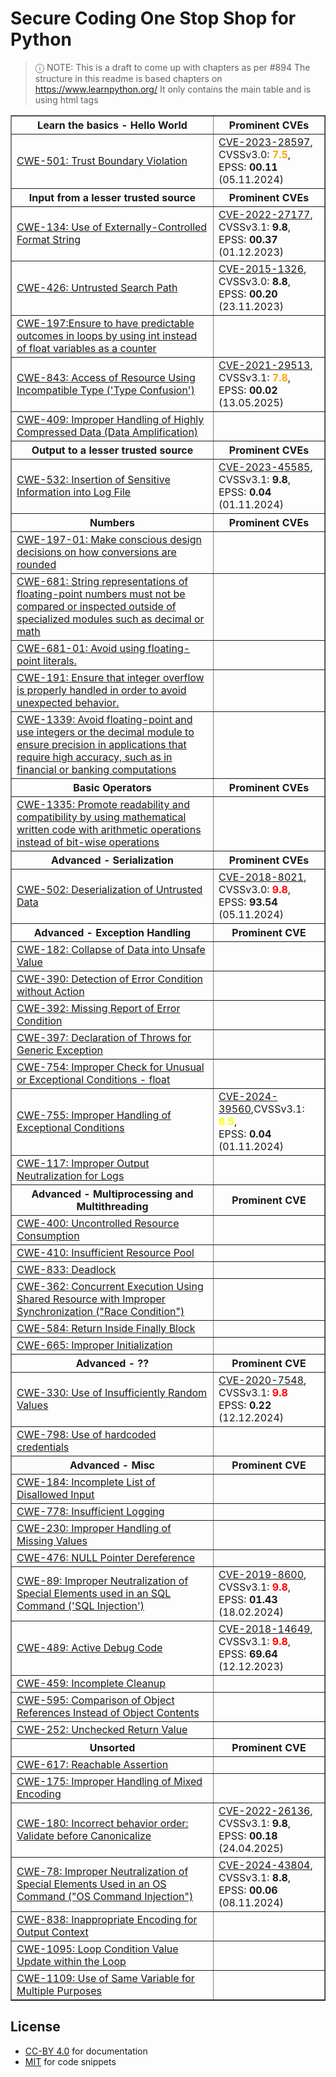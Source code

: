 # Secure Coding One Stop Shop for Python

> ⓘ  NOTE: This is a draft to come up with chapters as per #894
> The structure in this readme is based chapters on <https://www.learnpython.org/>
> It only contains the main table and is using html tags

<table border=1>
  <colgroup><col style="width:800px;"><col style="width:240px;"></colgroup>
<tr>
<th>Learn the basics - Hello World</th>
<th>Prominent CVEs</th>
</tr>

<tr>
<td><a href="CWE-664/CWE-501/README.md">CWE-501: Trust Boundary Violation</a></td>
<td><a href="https://www.cvedetails.com/cve/CVE-2023-28597">CVE-2023-28597</a>, CVSSv3.0: <b style='color:orange'>7.5</b>,<br>EPSS: <b>00.11</b> (05.11.2024)</td>
</tr>

<tr>
<th>Input from a lesser trusted source</th>
<th>Prominent CVEs</th>
</tr>
<tr>
  <td><a href="CWE-664/CWE-134/README.md">CWE-134: Use of Externally-Controlled Format String</a></td>
  <td><a href="https://www.cvedetails.com/cve/CVE-2022-27177/">CVE-2022-27177</a>,<br/>CVSSv3.1: <strong>9.8</strong>,<br/>EPSS: <strong>00.37</strong> (01.12.2023)</td>
</tr>

<tr>
  <td><a href="CWE-664/CWE-426/README.md">CWE-426: Untrusted Search Path</a></td>
  <td><a href="https://www.cvedetails.com/cve/CVE-2015-1326">CVE-2015-1326</a>,<br/>CVSSv3.0: <strong>8.8</strong>,<br/>EPSS: <strong>00.20</strong> (23.11.2023)</td>
</tr>

<tr>
<td><a href="CWE-664/CWE-197/README.md">CWE-197:Ensure to have predictable outcomes in loops by using int instead of float variables as a counter</a></td>
<td></td>
</tr>

<tr>
<td><a href="CWE-664/CWE-843/README.md">CWE-843: Access of Resource Using Incompatible Type ('Type Confusion')</a></td>
<td><a href="https://www.cvedetails.com/cve/CVE-2021-29513">CVE-2021-29513</a>, CVSSv3.1: <b style='color:orange'>7.8</b>,<br/>EPSS: <b>00.02</b> (13.05.2025)
</td>
</tr>

  <tr>
    <td><a href="CWE-664/CWE-409/README.md">CWE-409: Improper Handling of Highly Compressed Data (Data Amplification)</a></td>
    <td></td>
  </tr>

<tr>
<th>Output to a lesser trusted source</th>
<th>Prominent CVEs</th>
</tr>
  <tr>
    <td><a href="CWE-664/CWE-532/README.md">CWE-532: Insertion of Sensitive Information into Log File</a></td>
    <td><a href="https://www.cvedetails.com/cve/CVE-2023-45585">CVE-2023-45585</a>,<br/>CVSSv3.1: <strong>9.8</strong>,<br/>EPSS: <strong>0.04</strong> (01.11.2024)</td>
  </tr>

<tr>
<th>Numbers</th>
<th>Prominent CVEs</th>
</tr>
<tr>
<td><a href="CWE-664/CWE-197/01/README.md">CWE-197-01: Make conscious design decisions on how conversions are rounded</a></td>
<td></td>
</tr>

<tr>
<td><a href="CWE-664/CWE-681/README.md">CWE-681: String representations of floating-point numbers must not be compared or inspected outside of specialized modules such as decimal or math</a></td>
<td></td>
</tr>

<tr>
<td><a href="CWE-664/CWE-681/01/README.md">CWE-681-01: Avoid using floating-point literals.</a></td>
<td></td>
</tr>

<tr>
<td><a href="CWE-682/CWE-191/README.md">CWE-191: Ensure that integer overflow is properly handled in order to avoid unexpected behavior.</a></td>
<td></td>
</tr>

<tr>
<td><a href="CWE-682/CWE-1339/README.md">CWE-1339: Avoid floating-point and use integers or the decimal module to ensure precision in applications that require high accuracy, such as in financial or banking computations</a></td>
<td></td>
</tr>

<tr><th>Basic Operators</th><th>Prominent CVEs</th></tr>
<tr>
<td><a href="CWE-682/CWE-1335/01/README.md">CWE-1335: Promote readability and compatibility by using mathematical written code with arithmetic operations instead of bit-wise operations</a></td>
<td></td>
</tr>

<tr><th>Advanced - Serialization</th><th>Prominent CVEs</th></tr>
<tr><td><a href="CWE-664/CWE-502/.">CWE-502: Deserialization of Untrusted Data</a></td><td><a href="https://www.cvedetails.com/cve/CVE-2018-8021">CVE-2018-8021</a>, CVSSv3.0: <strong style='color:red'>9.8</strong>,<br/>EPSS: <strong>93.54</strong> (05.11.2024)</td></tr>

<tr><th>Advanced - Exception Handling</th><th>Prominent CVE</th></tr>
<tr><td><a href="CWE-693/CWE-182/README.md">CWE-182: Collapse of Data into Unsafe Value</a></td><td></td></tr>
<tr><td><a href="CWE-703/CWE-390/README.md">CWE-390: Detection of Error Condition without Action</a></td><td></td></tr>
<tr><td><a href="CWE-703/CWE-392/README.md">CWE-392: Missing Report of Error Condition</a></td><td></td></tr>
<tr><td><a href="CWE-703/CWE-397/README.md">CWE-397: Declaration of Throws for Generic Exception</a></td><td></td></tr>
<tr><td><a href="CWE-703/CWE-754/README.md">CWE-754: Improper Check for Unusual or Exceptional Conditions - float</a></td><td></td></tr>
<tr><td><a href="CWE-703/CWE-755/README.md">CWE-755: Improper Handling of Exceptional Conditions</a></td><td><a href="https://www.cvedetails.com/cve/CVE-2024-39560">CVE-2024-39560</a>,CVSSv3.1: <strong style='color:yellow'>6.5</strong>,<br/>EPSS: <strong>0.04</strong> (01.11.2024)</td></tr>
<tr><td><a href="CWE-707/CWE-117/.">CWE-117: Improper Output Neutralization for Logs</a></td><td></td></tr>

<tr><th>Advanced - Multiprocessing and Multithreading</th><th>Prominent CVE</th></tr>
<tr><td><a href="CWE-664/CWE-400/README.md">CWE-400: Uncontrolled Resource Consumption</a></td><td></td></tr>
<tr><td><a href="CWE-664/CWE-410/README.md">CWE-410: Insufficient Resource Pool</a></td><td></td></tr>
<tr><td><a href="CWE-664/CWE-833/README.md">CWE-833: Deadlock</a></td><td></td></tr>
<tr><td><a href="CWE-691/CWE-362/README.md">CWE-362: Concurrent Execution Using Shared Resource with Improper Synchronization ("Race Condition")</a></td><td></td></tr>
  <tr>
    <td><a href="CWE-664/CWE-584/README.md">CWE-584: Return Inside Finally Block</a></td>
    <td></td>
  </tr>
  <tr>
    <td><a href="CWE-664/CWE-665/README.md">CWE-665: Improper Initialization</a></td>
    <td></td>
  </tr>

<tr><th>Advanced - ??</th><th>Prominent CVE</th></tr>
<tr><td><a href="CWE-693/CWE-330/README.md">CWE-330: Use of Insufficiently Random Values</a></td><td><a href="https://www.cvedetails.com/cve/CVE-2020-7548">CVE-2020-7548</a>, CVSSv3.1: <strong style='color:red'>9.8</strong><br>EPSS: <strong>0.22</strong> (12.12.2024)</td></tr>
<tr><td><a href="CWE-693/CWE-798/README.md">CWE-798: Use of hardcoded credentials</a></td><td></td></tr>

<tr><th>Advanced - Misc</th><th>Prominent CVE</th></tr>
<tr><td><a href="CWE-693/CWE-184/README.md">CWE-184: Incomplete List of Disallowed Input</a></td><td></td></tr>
<tr><td><a href="CWE-693/CWE-778/README.md">CWE-778: Insufficient Logging</a></td><td></td></tr>
<tr><td><a href="CWE-703/CWE-230/README.md">CWE-230: Improper Handling of Missing Values</a></td><td></td></tr>
<tr><td><a href="CWE-703/CWE-476/README.md">CWE-476: NULL Pointer Dereference</a></td><td></td></tr>
<tr><td><a href="CWE-707/CWE-89/README.md">CWE-89: Improper Neutralization of Special Elements used in an SQL Command ('SQL Injection')</a></td><td><a href="https://www.cvedetails.com/cve/CVE-2019-8600">CVE-2019-8600</a>, CVSSv3.1: <b style='color:red'>9.8</b>,<br>EPSS: <b>01.43</b> (18.02.2024)</td></tr>
<tr><td><a href="CWE-710/CWE-489/README.md">CWE-489: Active Debug Code</a></td><td><a href="https://www.cvedetails.com/cve/CVE-2018-14649">CVE-2018-14649</a>, CVSSv3.1: <strong style='color:red'>9.8</strong>, EPSS: <strong>69.64</strong> (12.12.2023)</td></tr>
  <tr>
    <td><a href="CWE-664/CWE-459/README.md">CWE-459: Incomplete Cleanup</a></td>
    <td></td>
  </tr>
  <tr>
    <td><a href="CWE-697/CWE-595/README.md">CWE-595: Comparison of Object References Instead of Object Contents</a></td>
    <td></td>
  </tr>
  <tr>
    <td><a href="CWE-703/CWE-252/README.md">CWE-252: Unchecked Return Value</a></td>
    <td></td>
  </tr>
  <tr>

<tr><th>Unsorted</th><th>Prominent CVE</th></tr>
  <tr>
    <td><a href="CWE-691/CWE-617/README.md">CWE-617: Reachable Assertion</a></td>
    <td></td>
  </tr>
    <td><a href="CWE-707/CWE-175/README.md">CWE-175: Improper Handling of Mixed Encoding</a></td>
    <td></td>
  </tr>
  <tr>
    <td><a href="CWE-707/CWE-180/README.md">CWE-180: Incorrect behavior order: Validate before Canonicalize</a></td>
    <td><a href="https://www.cvedetails.com/cve/CVE-2022-26136/">CVE-2022-26136</a>,<br/>CVSSv3.1: <strong>9.8</strong>,<br/>EPSS: <strong>00.18</strong> (24.04.2025)</td>
  </tr>
  <tr>
    <td><a href="CWE-707/CWE-78/README.md">CWE-78: Improper Neutralization of Special Elements Used in an OS Command ("OS Command Injection")</a></td>
    <td><a href="https://www.cvedetails.com/cve/CVE-2024-43804/">CVE-2024-43804</a>,<br/>CVSSv3.1: <strong>8.8</strong>,<br/>EPSS: <strong>00.06</strong> (08.11.2024)</td>
  </tr>
  <tr>
    <td><a href="CWE-707/CWE-838/README.md">CWE-838: Inappropriate Encoding for Output Context</a></td>
    <td></td>
  </tr>
  <tr>
    <td><a href="CWE-710/CWE-1095/README.md">CWE-1095: Loop Condition Value Update within the Loop</a></td>
    <td></td>
  </tr>
  <tr>
    <td><a href="CWE-710/CWE-1109/README.md">CWE-1109: Use of Same Variable for Multiple Purposes</a></td>
    <td></td>
  </tr>

</table>

## License

* [CC-BY 4.0](../../LICENSES/CC-BY-4.0.txt) for documentation
* [MIT](../../LICENSES/MIT.txt) for code snippets
